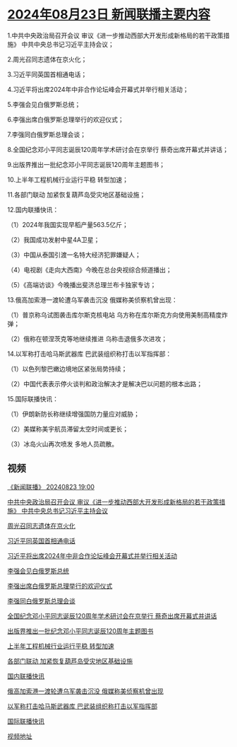 # [2024年08月23日 新闻联播主要内容](https://tv.cctv.com/lm/xwlb/day/20240823.shtml)

1.中共中央政治局召开会议 审议《进一步推动西部大开发形成新格局的若干政策措施》 中共中央总书记习近平主持会议；

2.周光召同志遗体在京火化；

3.习近平同英国首相通电话；

4.习近平将出席2024年中非合作论坛峰会开幕式并举行相关活动；

5.李强会见白俄罗斯总统；

6.李强出席白俄罗斯总理举行的欢迎仪式；

7.李强同白俄罗斯总理会谈；

8.全国纪念邓小平同志诞辰120周年学术研讨会在京举行 蔡奇出席开幕式并讲话；

9.出版界推出一批纪念邓小平同志诞辰120周年主题图书；

10.上半年工程机械行业运行平稳 转型加速；

11.各部门联动 加紧恢复葫芦岛受灾地区基础设施；

12.国内联播快讯：

（1）2024年我国实现早稻产量563.5亿斤；

（2）我国成功发射中星4A卫星；

（3）中国从泰国引渡一名特大经济犯罪嫌疑人；

（4）电视剧《走向大西南》今晚在总台央视综合频道播出；

（5）《高端访谈》今晚播出斐济总理兰布卡独家专访；

13.俄高加索港一渡轮遭乌军袭击沉没 俄媒称美侦察机曾出现：

（1）普京称乌试图袭击库尔斯克核电站 乌方称在库尔斯克方向使用美制高精度炸弹；

（2）俄称在顿涅茨克等地继续推进 乌称击退俄多次进攻；

14.以军称打击哈马斯武器库 巴武装组织称打击以军指挥部：

（1）以色列黎巴嫩边境地区紧张局势持续；

（2）中国代表表示停火谈判和政治解决才是解决巴以问题的根本出路；

15.国际联播快讯：

（1）伊朗新防长称继续增强国防力量应对威胁；

（2）美媒称美宇航员滞留太空时间或更长；

（3）冰岛火山再次喷发 多地人员疏散。

## 视频

[《新闻联播》 20240823 19:00](https://tv.cctv.com/2024/08/23/VIDEeYb4RLT5IeSy4X74MbfM240823.shtml)

[中共中央政治局召开会议 审议《进一步推动西部大开发形成新格局的若干政策措施》 中共中央总书记习近平主持会议](https://tv.cctv.com/2024/08/23/VIDE6e0zZGE5lg7YSWykab58240823.shtml)

[周光召同志遗体在京火化](https://tv.cctv.com/2024/08/23/VIDEM1yFyAobtZF5HBteUMwX240823.shtml)

[习近平同英国首相通电话](https://tv.cctv.com/2024/08/23/VIDE3Mpse0gLSqAKxzHluNaM240823.shtml)

[习近平将出席2024年中非合作论坛峰会开幕式并举行相关活动](https://tv.cctv.com/2024/08/23/VIDEPwVTD2kfGmjq1e1LOlh0240823.shtml)

[李强会见白俄罗斯总统](https://tv.cctv.com/2024/08/23/VIDE6repr9PwmK7RYT2dVNiW240823.shtml)

[李强出席白俄罗斯总理举行的欢迎仪式](https://tv.cctv.com/2024/08/23/VIDEAuoJ5Yrs9nGlDOK7ajEO240823.shtml)

[李强同白俄罗斯总理会谈](https://tv.cctv.com/2024/08/23/VIDEMPoy1aDaw2ne8EwhAdac240823.shtml)

[全国纪念邓小平同志诞辰120周年学术研讨会在京举行 蔡奇出席开幕式并讲话](https://tv.cctv.com/2024/08/23/VIDEJJ94EDkdxtHvSHZ8dj1t240823.shtml)

[出版界推出一批纪念邓小平同志诞辰120周年主题图书](https://tv.cctv.com/2024/08/23/VIDE2YEHcjbc1K1oon0ymI51240823.shtml)

[上半年工程机械行业运行平稳 转型加速](https://tv.cctv.com/2024/08/23/VIDEkbwoLw7dOqQfJq7BaadP240823.shtml)

[各部门联动 加紧恢复葫芦岛受灾地区基础设施](https://tv.cctv.com/2024/08/23/VIDE23STOjOSQ7YMDrxY1RB5240823.shtml)

[国内联播快讯](https://tv.cctv.com/2024/08/23/VIDEjBwQqazmbKRkPXeloitx240823.shtml)

[俄高加索港一渡轮遭乌军袭击沉没 俄媒称美侦察机曾出现](https://tv.cctv.com/2024/08/23/VIDEyzhYDdFoKQ8IDZ8H2JxA240823.shtml)

[以军称打击哈马斯武器库 巴武装组织称打击以军指挥部](https://tv.cctv.com/2024/08/23/VIDEUs395DdezS5At6P1J0LP240823.shtml)

[国际联播快讯](https://tv.cctv.com/2024/08/23/VIDEaNPvtljh5OMnfHFRlFOB240823.shtml)

[视频地址](https://tv.cctv.com/lm/xwlb/day/20240823.shtml) 

